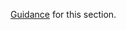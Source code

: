 [Guidance] for this section.

[Guidance]: https://gcc.gnu.org/onlinedocs/gnat_ugn/Interfacing-to-C.html
